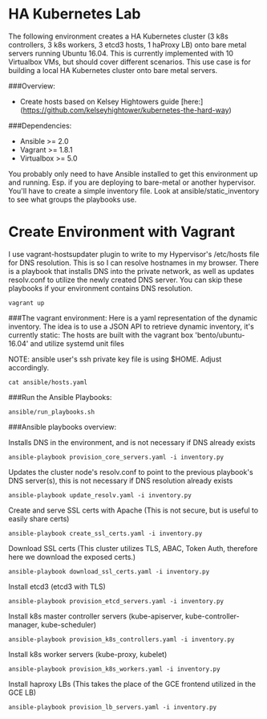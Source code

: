 HA Kubernetes Lab
===================

The following environment creates a HA Kubernetes cluster (3 k8s controllers, 3 k8s workers, 3 etcd3 hosts, 1 haProxy LB) onto bare metal servers running Ubuntu 16.04. This is currently implemented with 10 Virtualbox VMs, but should cover different scenarios. This use case is for building a local HA Kubernetes cluster onto bare metal servers.

###Overview:
* Create hosts based on Kelsey Hightowers guide [here:] (https://github.com/kelseyhightower/kubernetes-the-hard-way)

###Dependencies:
* Ansible >= 2.0
* Vagrant >= 1.8.1
* Virtualbox >= 5.0

You probably only need to have Ansible installed to get this environment up and running. Esp. if you are deploying to bare-metal or another hypervisor. You'll have to create a simple inventory file. Look at ansible/static_inventory to see what groups the playbooks use.

Create Environment with Vagrant
===============================

I use vagrant-hostsupdater plugin to write to my Hypervisor's /etc/hosts file for DNS resolution. This is so I can resolve hostnames in my browser. There is a playbook that installs DNS into the private network, as well as updates resolv.conf to utilize the newly created DNS server. You can skip these playbooks if your environment contains DNS resolution.
```
vagrant up
```

###The vagrant environment:
Here is a yaml representation of the dynamic inventory. The idea is to use a JSON API to retrieve dynamic inventory, it's currently static:
The hosts are built with the vagrant box 'bento/ubuntu-16.04' and utilize systemd unit files

NOTE: ansible user's ssh private key file is using $HOME. Adjust accordingly.
```
cat ansible/hosts.yaml
```

###Run the Ansible Playbooks:
```
ansible/run_playbooks.sh
```
###Ansible playbooks overview:

Installs DNS in the environment, and is not necessary if DNS already exists
```
ansible-playbook provision_core_servers.yaml -i inventory.py
```

Updates the cluster node's resolv.conf to point to the previous playbook's DNS server(s), this is not necessary if DNS resolution already exists
```
ansible-playbook update_resolv.yaml -i inventory.py
```

Create and serve SSL certs with Apache (This is not secure, but is useful to easily share certs)
```
ansible-playbook create_ssl_certs.yaml -i inventory.py
```

Download SSL certs (This cluster utilizes TLS, ABAC, Token Auth, therefore here we download the exposed certs.)
```
ansible-playbook download_ssl_certs.yaml -i inventory.py
```

Install etcd3 (etcd3 with TLS)
```
ansible-playbook provision_etcd_servers.yaml -i inventory.py
```

Install k8s master controller servers (kube-apiserver, kube-controller-manager, kube-scheduler)
```
ansible-playbook provision_k8s_controllers.yaml -i inventory.py
```

Install k8s worker servers (kube-proxy, kubelet)
```
ansible-playbook provision_k8s_workers.yaml -i inventory.py
```

Install haproxy LBs (This takes the place of the GCE frontend utilized in the GCE LB)
```
ansible-playbook provision_lb_servers.yaml -i inventory.py
```
